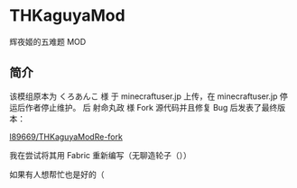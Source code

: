 # THKaguyaMod

辉夜姬的五难题 MOD

## 简介

该模组原本为 くろあんこ 様 于 minecraftuser.jp 上传，在 minecraftuser.jp 停运后作者停止维护。
后 射命丸政 様 Fork 源代码并且修复 Bug 后发表了最终版本：

[l89669/THKaguyaModRe-fork](https://github.com/l89669/THKaguyaModRe-fork)

我在尝试将其用 Fabric 重新编写（无聊造轮子（））

如果有人想帮忙也是好的（